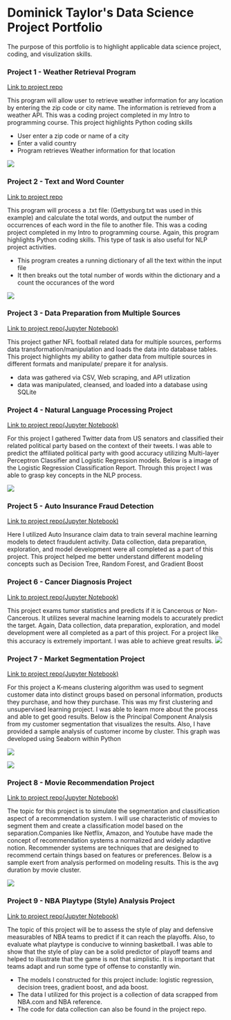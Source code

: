 # Dominick Taylor's Data Science Project Portfolio

The purpose of this portfolio is to highlight applicable data science project, coding, and visulization skills.

### Project 1 - Weather Retrieval Program
 [Link to project repo](https://github.com/DominickTDS/Weather_Retrieval_program)

This program will allow user to retrieve weather information for any location by entering the zip code or city name. The information is retrieved from a weather API.
This was a coding project completed in my Intro to programming course. This project highlights Python coding skills

- User enter a zip code or name of a city
- Enter a valid country
- Program retrieves Weather information for that location

![](https://github.com/DominickTDS/Dominick_Taylor_Project_Portfolio/blob/main/weather_app_output.JPG?raw=true)


### Project 2 - Text and Word Counter
[Link to project repo](https://github.com/DominickTDS/Word_Counter)

This program will process a .txt file: (Gettysburg.txt was used in this example) and calculate the total words, and output the number of occurrences of each word in the file to another file. This was a coding project completed in my Intro to programming course. Again, this program highlights Python coding skills. This type of task is also useful for NLP project activities. 

- This program creates a running dictionary of all the text within the input file
- It then breaks out the total number of words within the dictionary and a count the occurances of the word

![](https://github.com/DominickTDS/Word_Counter/blob/main/word_counter_output.JPG?raw=true)


### Project 3 - Data Preparation from Multiple Sources
[Link to project repo(Jupyter Notebook)](https://github.com/DominickTDS/Data_preparation)

This project gather NFL football related data for multiple sources, performs data transformation/manipulation and loads the data into database tables. This project highlights my ability to gather data from multiple sources in different formats and manipulate/ prepare it for analysis.

- data was gathered via CSV, Web scraping, and API utlization
- data was manipulated, cleansed, and loaded into a database using SQLite


### Project 4 - Natural Language Processing Project
[Link to project repo(Jupyter Notebook)](https://github.com/DominickTDS/Natural_Language_Process_Project)

For this project I gathered Twitter data from US senators and classified their related political party based on the context of their tweets. I was able to predict the affiliated political party with good accuracy utilizing Multi-layer Perceptron Classifier and Logistic Regression models. Below is a image of the Logistic Regression Classification Report. Through this project I was able to grasp key concepts in the NLP process.

![](https://github.com/DominickTDS/Natural_Language_Process_Project/blob/main/NLP_report.JPG?raw=true)



### Project 5 - Auto Insurance Fraud Detection
[Link to project repo(Jupyter Notebook)](https://github.com/DominickTDS/Auto_Insurance_Fraud_Detection)

Here I utilized Auto Insurance claim data to train several machine learning models to detect fraudulent activity. Data collection, data preparation, exploration, and model development were all completed as a part of this project. This project helped me better understand different modeling concepts such as Decision Tree, Random Forest, and Gradient Boost





### Project 6 - Cancer Diagnosis Project
[Link to project repo(Jupyter Notebook)](https://github.com/DominickTDS/Cancer_Diagnosis_Project)

This project exams tumor statistics and predicts if it is Cancerous or Non-Cancerous. It utilizes several machine learning models to accurately predict the target. Again, Data collection, data preparation, exploration, and model development were all completed as a part of this project. For a project like this accuracy is extremely important. I was able to achieve great results.
![](https://github.com/DominickTDS/Cancer_Diagnosis_Project/blob/main/cancer_model_results.JPG?raw=true)




### Project 7 - Market Segmentation Project
[Link to project repo(Jupyter Notebook)](https://github.com/DominickTDS/Market_Segmentation)

For this project a K-means clustering algorithm was used to segment customer data into distinct groups based on personal information, products they purchase, and how they purchase. This was my first clustering and unsupervised learning project. I was able to learn more about the process and able to get good results. Below is the Principal Component Analysis from my customer segmentation that visualizes the results. Also, I have provided a sample analysis of customer income by cluster. This graph was developed using Seaborn within Python

![](https://github.com/DominickTDS/Market_Segmentation/blob/main/market_seg_cluster.JPG?raw=true)

![](https://github.com/DominickTDS/Market_Segmentation/blob/main/avg_cust_income.JPG?raw=true)



### Project 8 - Movie Recommendation Project
[Link to project repo(Jupyter Notebook)](https://github.com/DominickTDS/Movie_Recommendation_Project)

The topic for this project is to simulate the segmentation and classification aspect of a recommendation system. I will use characteristic of movies to segment them and create a classification model based on the separation.Companies like Netflix, Amazon, and Youtube have made the concept of recommendation systems a normalized and widely adaptive notion. Recommender systems are techniques that are designed to recommend certain things based on features or preferences. Below is a sample exert from analysis performed on modeling results. This is the avg duration by movie cluster.

![](https://github.com/DominickTDS/Movie_Recommendation_Project/blob/main/movie_duration_bycluster.JPG?raw=true)


### Project 9 - NBA Playtype (Style) Analysis Project
[Link to project repo(Jupyter Notebook)](https://github.com/DominickTDS/NBA_Playtype_Analysis)

The topic of this project will be to assess the style of play and defensive measurables of NBA teams to predict if it can reach the playoffs. Also, to evaluate what playtype is conducive to winning basketball. I was able to show that the style of play can be a solid predictor of playoff teams and helped to illustrate that the game is not that simplistic. It is important that teams adapt and run some type of offense to constantly win. 

- The models I constructed for this project include: logistic regression, decision trees, gradient boost, and ada boost. 
- The data I utilized for this project is a collection of data scrapped from NBA.com and NBA reference. 
- The code for data collection can also be found in the project repo. 






